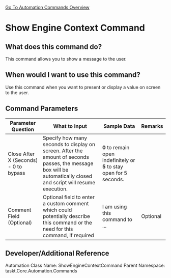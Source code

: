 <!--TITLE: Show Engine Context Command -->
<!-- SUBTITLE: a command in the Engine Commands group. -->
[Go To Automation Commands Overview](/automation-commands)


# Show Engine Context Command


## What does this command do?
This command allows you to show a message to the user.


## When would I want to use this command?
Use this command when you want to present or display a value on screen to the user.


## Command Parameters
| Parameter Question   	| What to input  	|  Sample Data 	| Remarks  	|
| ---                    | ---               | ---           | ---       |
|Close After X (Seconds) - 0 to bypass|Specify how many seconds to display on screen. After the amount of seconds passes, the message box will be automatically closed and script will resume execution.|**0** to remain open indefinitely or **5** to stay open for 5 seconds.||
|Comment Field (Optional)|Optional field to enter a custom comment which could potentially describe this command or the need for this command, if required|I am using this command to ...|Optional|


## Developer/Additional Reference
Automation Class Name: ShowEngineContextCommand
Parent Namespace: taskt.Core.Automation.Commands
